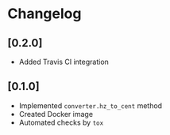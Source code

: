 # Changelog

## [0.2.0]

- Added Travis CI integration

## [0.1.0]

- Implemented `converter.hz_to_cent` method
- Created Docker image
- Automated checks by `tox`
